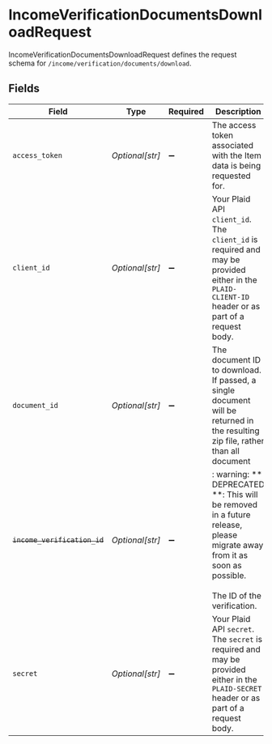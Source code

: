 # IncomeVerificationDocumentsDownloadRequest

IncomeVerificationDocumentsDownloadRequest defines the request schema for `/income/verification/documents/download`.


## Fields

| Field                                                                                                                                                | Type                                                                                                                                                 | Required                                                                                                                                             | Description                                                                                                                                          |
| ---------------------------------------------------------------------------------------------------------------------------------------------------- | ---------------------------------------------------------------------------------------------------------------------------------------------------- | ---------------------------------------------------------------------------------------------------------------------------------------------------- | ---------------------------------------------------------------------------------------------------------------------------------------------------- |
| `access_token`                                                                                                                                       | *Optional[str]*                                                                                                                                      | :heavy_minus_sign:                                                                                                                                   | The access token associated with the Item data is being requested for.                                                                               |
| `client_id`                                                                                                                                          | *Optional[str]*                                                                                                                                      | :heavy_minus_sign:                                                                                                                                   | Your Plaid API `client_id`. The `client_id` is required and may be provided either in the `PLAID-CLIENT-ID` header or as part of a request body.     |
| `document_id`                                                                                                                                        | *Optional[str]*                                                                                                                                      | :heavy_minus_sign:                                                                                                                                   | The document ID to download. If passed, a single document will be returned in the resulting zip file, rather than all document                       |
| ~~`income_verification_id`~~                                                                                                                         | *Optional[str]*                                                                                                                                      | :heavy_minus_sign:                                                                                                                                   | : warning: ** DEPRECATED **: This will be removed in a future release, please migrate away from it as soon as possible.<br/><br/>The ID of the verification. |
| `secret`                                                                                                                                             | *Optional[str]*                                                                                                                                      | :heavy_minus_sign:                                                                                                                                   | Your Plaid API `secret`. The `secret` is required and may be provided either in the `PLAID-SECRET` header or as part of a request body.              |